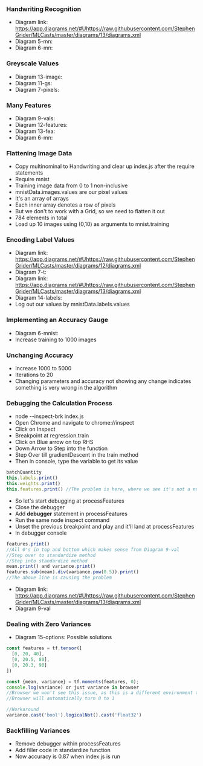 ### Handwriting Recognition
* Diagram link: https://app.diagrams.net/#Uhttps://raw.githubusercontent.com/StephenGrider/MLCasts/master/diagrams/13/diagrams.xml
* Diagram 5-mn:
* Diagram 6-mn:

### Greyscale Values
* Diagram 13-image:
* Diagram 11-gs:
* Diagram 7-pixels:

### Many Features
* Diagram 9-vals:
* Diagram 12-features:
* Diagram 13-fea:
* Diagram 6-mn:

### Flattening Image Data
* Copy multinominal to Handwriting and clear up index.js after the require statements
* Require mnist
* Training image data from 0 to 1 non-inclusive
* mnistData.images.values are our pixel values
* It's an array of arrays
* Each inner array denotes a row of pixels
* But we don't to work with a Grid, so we need to flatten it out
* 784 elements in total
* Load up 10 images using (0,10) as arguments to mnist.training

### Encoding Label Values
* Diagram link: https://app.diagrams.net/#Uhttps://raw.githubusercontent.com/StephenGrider/MLCasts/master/diagrams/12/diagrams.xml
* Diagram 7-t:
* Diagram link: https://app.diagrams.net/#Uhttps://raw.githubusercontent.com/StephenGrider/MLCasts/master/diagrams/13/diagrams.xml
* Diagram 14-labels:
* Log out our values by mnistData.labels.values

### Implementing an Accuracy Gauge
* Diagram 6-mnist:
* Increase training to 1000 images

### Unchanging Accuracy
* Increase 1000 to 5000
* Iterations to 20
* Changing parameters and accuracy not showing any change indicates something is very wrong in the algorithm

### Debugging the Calculation Process
* node --inspect-brk index.js
* Open Chrome and navigate to chrome://inspect
* Click on Inspect
* Breakpoint at regression.train
* Click on Blue arrow on top RHS
* Down Arrow to Step into the function
* Step Over till gradientDescent in the train method
* Then in console, type the variable to get its value
```js
batchQuantity
this.labels.print()
this.weights.print()
this.features.print() //The problem is here, where we see it's not a number(NaN)
```
* So let's start debugging at processFeatures
* Close the debugger
* Add **debugger** statement in processFeatures
* Run the same node inspect command
* Unset the previous breakpoint and play and it'll land at processFeatures
* In debugger console
```js
features.print()
//All 0's in top and bottom which makes sense from Diagram 9-val
//Step over to standardize method
//Step into standardize method
mean.print() and variance.print()
features.sub(mean).div(variance.pow(0.5)).print()
//The above line is causing the problem
```
* Diagram link: https://app.diagrams.net/#Uhttps://raw.githubusercontent.com/StephenGrider/MLCasts/master/diagrams/13/diagrams.xml
* Diagram 9-val

### Dealing with Zero Variances
* Diagram 15-options: Possible solutions
```js
const features = tf.tensor([
  [0, 20, 40],
  [0, 20.5, 80],
  [0, 20.3, 90]
])

const {mean, variance} = tf.moments(features, 0);
console.log(variance) or just variance in browser
//Browser we won't see this issue, as this is a different environment than Node
//Browser will automatically turn 0 to 1

//Workaround
variance.cast('bool').logicalNot().cast('float32')

```

### Backfilling Variances
* Remove debugger within processFeatures
* Add filler code in standardize function
* Now accuracy is 0.87 when index.js is run

